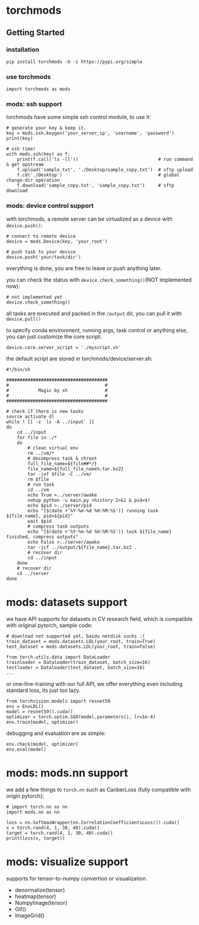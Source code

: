# torchmods
## Getting Started
### installation
    pip install torchmods -U -i https://pypi.org/simple

### use torchmods
    import torchmods as mods

### mods: ssh support
torchmods have some simple ssh control module, to use it:

    # generate your key & keep it.
    key = mods.ssh.keygen('your_server_ip', 'username', 'password')
    print(key)

    # ssh time!
    with mods.ssh(key) as f:
        print(f.call('ls -ll'))                              # run command & get opstream
        f.upload('sample.txt', './Desktop/sample_copy.txt')  # sftp upload
        f.cd('./Desktop')                                    # global change-dir operation
        f.download('sample_copy.txt', 'sample_copy.txt')     # sftp download

### mods: device control support
with torchmods, a remote server can be virtualized as a device with `device.push()`:

    # connect to remote device
    device = mods.Device(key, 'your_root')

    # push task to your device
    device.push('your/task/dir')

everything is done, you are free to leave or push anything later.

you can check the status with `device.check_something()`(NOT implemented now):

    # not implemented yet
    device.check_something()

all tasks are executed and packed in the `/output` dir, you can pull it with `device.pull()`

to specify conda environment, running args, task control or anything else, you can just customize the core script:

    device.core.server_script = './myscript.sh'

the default script are stored in torchmods/device/server.sh:

    #!/bin/sh

    ######################################
    #                                    #
    #           Magic by sh              #
    #                                    #
    ######################################

    # check if there is new tasks
    source activate dl
    while ! [[ -z `ls -A ../input` ]]
    do
        cd ../input
        for file in ./*
        do  
            # clean virtual env
            rm ../vm/*
            # decompress task & chroot
            full_file_name=${file##*/}
            file_name=${full_file_name%.tar.bz2}
            tar -jxf $file -C ../vm/
            rm $file
            # run task
            cd ../vm
            echo True >../server/awake
            nohup python -u main.py >history 2>&1 & pid=$!
            echo $pid >../server/pid
            echo "[$(date +'%Y-%m-%d %H:%M:%S')] running task ${file_name}, pid=${pid}"
            wait $pid
            # compress task outputs
            echo "[$(date +'%Y-%m-%d %H:%M:%S')] task ${file_name} finished, compress outputs"
            echo False >../server/awake
            tar -jcf ../output/${file_name}.tar.bz2 .
            # recover dir
            cd ../input
        done
        # recover dir
        cd ../server
    done

# mods: datasets support
we have API supports for datasets in CV research field, which is compatible with original pytorch, sample code:

    # download not supported yet, baidu netdisk sucks :(
    train_dataset = mods.datasets.LDL(your_root, train=True)
    test_dataset = mods.datasets.LDL(your_root, train=False)

    from torch.utils.data import DataLoader
    trainloader = Dataloader(train_dataset, batch_size=16)
    testloader = Dataloader(test_dataset, batch_size=16)
    ...

or one-line-training with our full API, we offer everything even including standard loss, its just too lazy.

    from torchvision.models import resnet50
    env = EnvLDL()
    model = resnet50().cuda()
    optimizer = torch.optim.SGD(model.parameters(), lr=1e-4)
    env.train(model, optimizer)

debugging and evaluation are as simple:

    env.check(model, optimizer)
    env.eval(model)

# mods: mods.nn support
we add a few things to `torch.nn` such as CanberLoss (fully compatible with origin pytorch):

    # import torch.nn as nn
    import mods.nn as nn

    loss = nn.SoftmaxWrapper(nn.CorrelationCoefficientsLoss()).cuda()
    x = torch.rand(4, 1, 30, 40).cuda()
    target = torch.rand(4, 1, 30, 40).cuda()
    print(loss(x, target))

# mods: visualize support
supports for tensor-to-numpy convertion or visualization.

- denormalize(tensor)
- heatmap(tensor)
- NumpyImage(tensor)
- Gif()
- ImageGrid()
